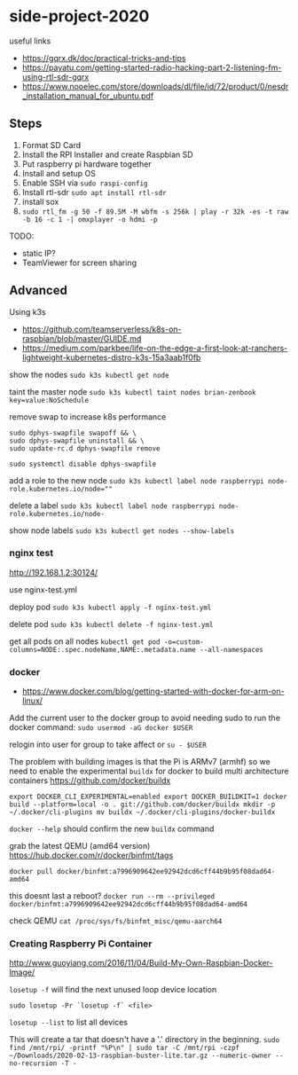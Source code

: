 # side-project-2020

useful links
- https://gqrx.dk/doc/practical-tricks-and-tips
- https://payatu.com/getting-started-radio-hacking-part-2-listening-fm-using-rtl-sdr-gqrx
- https://www.nooelec.com/store/downloads/dl/file/id/72/product/0/nesdr_installation_manual_for_ubuntu.pdf

## Steps
1. Format SD Card
2. Install the RPI Installer and create Raspbian SD
3. Put raspberry pi hardware together
4. Install and setup OS
5. Enable SSH via ``sudo raspi-config``
6. Install rtl-sdr ``sudo apt install rtl-sdr``
7. install sox
8. ``sudo rtl_fm -g 50 -f 89.5M -M wbfm -s 256k | play -r 32k -es -t raw -b 16 -c 1 -| omxplayer -o hdmi -p``

TODO:
- static IP?
- TeamViewer for screen sharing


## Advanced

Using k3s

- https://github.com/teamserverless/k8s-on-raspbian/blob/master/GUIDE.md
- https://medium.com/parkbee/life-on-the-edge-a-first-look-at-ranchers-lightweight-kubernetes-distro-k3s-15a3aab1f0fb

show the nodes
``sudo k3s kubectl get node``

taint the master node
``sudo k3s kubectl taint nodes brian-zenbook key=value:NoSchedule``

remove swap to increase k8s performance
```
sudo dphys-swapfile swapoff && \
sudo dphys-swapfile uninstall && \
sudo update-rc.d dphys-swapfile remove
```

``sudo systemctl disable dphys-swapfile``

add a role to the new node
``sudo k3s kubectl label node raspberrypi node-role.kubernetes.io/node=""``

delete a label
``sudo k3s kubectl label node raspberrypi node-role.kubernetes.io/node-``

show node labels
``sudo k3s kubectl get nodes --show-labels``

### nginx test

http://192.168.1.2:30124/

use nginx-test.yml

deploy pod
``sudo k3s kubectl apply -f nginx-test.yml``

delete pod
``sudo k3s kubectl delete -f nginx-test.yml``

get all pods on all nodes
``kubectl get pod -o=custom-columns=NODE:.spec.nodeName,NAME:.metadata.name --all-namespaces``


### docker

- https://www.docker.com/blog/getting-started-with-docker-for-arm-on-linux/

Add the current user to the docker group to avoid needing sudo to run the docker command:
``sudo usermod -aG docker $USER``

relogin into user for group to take affect or `su - $USER`

The problem with building images is that the Pi is ARMv7 (armhf) so we need to enable the experimental `buildx` for docker to build multi architecture containers
https://github.com/docker/buildx

``
export DOCKER_CLI_EXPERIMENTAL=enabled
export DOCKER_BUILDKIT=1
docker build --platform=local -o . git://github.com/docker/buildx
mkdir -p ~/.docker/cli-plugins
mv buildx ~/.docker/cli-plugins/docker-buildx
``

``docker --help`` should confirm the new `buildx` command

grab the latest QEMU (amd64 version)
https://hub.docker.com/r/docker/binfmt/tags

`docker pull docker/binfmt:a7996909642ee92942dcd6cff44b9b95f08dad64-amd64`

this doesnt last a reboot?
`docker run --rm --privileged docker/binfmt:a7996909642ee92942dcd6cff44b9b95f08dad64-amd64`

check QEMU
`cat /proc/sys/fs/binfmt_misc/qemu-aarch64`




### Creating Raspberry Pi Container

http://www.guoyiang.com/2016/11/04/Build-My-Own-Raspbian-Docker-Image/

``losetup -f`` will find the next unused loop device location

``sudo losetup -Pr `losetup -f` <file>``

``losetup --list`` to list all devices


This will create a tar that doesn't have a '.' directory in the beginning.
``sudo find /mnt/rpi/ -printf "%P\n" | sudo tar -C /mnt/rpi -czpf ~/Downloads/2020-02-13-raspbian-buster-lite.tar.gz --numeric-owner --no-recursion -T -``


